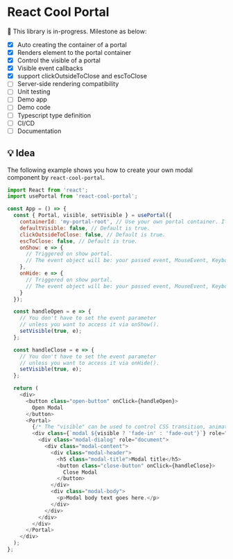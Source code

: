 # React Cool Portal

🚧 This library is in-progress. Milestone as below:

- [x] Auto creating the container of a portal
- [x] Renders element to the portal container
- [x] Control the visible of a portal
- [x] Visible event callbacks
- [x] support clickOutsideToClose and escToClose
- [ ] Server-side rendering compatibility
- [ ] Unit testing
- [ ] Demo app
- [ ] Demo code
- [ ] Typescript type definition
- [ ] CI/CD
- [ ] Documentation

## 💡 Idea

The following example shows you how to create your own modal component by `react-cool-portal`.

```js
import React from 'react';
import usePortal from 'react-cool-portal';

const App = () => {
  const { Portal, visible, setVisible } = usePortal({
    containerId: 'my-portal-root', // Use your own portal container. If no set, we'll create it for you.
    defaultVisible: false, // Default is true.
    clickOutsideToClose: false, // Default is true.
    escToClose: false, // Default is true.
    onShow: e => {
      // Triggered on show portal.
      // The event object will be: your passed event, MouseEvent, KeyboardEvent.
    },
    onHide: e => {
      // Triggered on show portal.
      // The event object will be: your passed event, MouseEvent, KeyboardEvent.
    }
  });

  const handleOpen = e => {
    // You don't have to set the event parameter
    // unless you want to access it via onShow().
    setVisible(true, e);
  };

  const handleClose = e => {
    // You don't have to set the event parameter
    // unless you want to access it via onHide().
    setVisible(true, e);
  };

  return (
    <div>
      <button class="open-button" onClick={handleOpen}>
        Open Modal
      </button>
      <Portal>
        {/* The "visible" can be used to control CSS transition, animation */}
        <div class={`modal ${visible ? 'fade-in' : 'fade-out'}`} role="dialog">
          <div class="modal-dialog" role="document">
            <div class="modal-content">
              <div class="modal-header">
                <h5 class="modal-title">Modal title</h5>
                <button class="close-button" onClick={handleClose}>
                  Close Modal
                </button>
              </div>
              <div class="modal-body">
                <p>Modal body text goes here.</p>
              </div>
            </div>
          </div>
        </div>
      </Portal>
    </div>
  );
};
```

